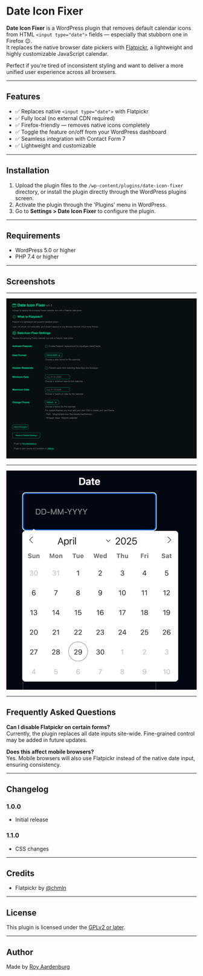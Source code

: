 # Date Icon Fixer

**Date Icon Fixer** is a WordPress plugin that removes default calendar icons from HTML `<input type="date">` fields — especially that stubborn one in Firefox 😉.  
It replaces the native browser date pickers with [Flatpickr](https://flatpickr.js.org/), a lightweight and highly customizable JavaScript calendar.

Perfect if you're tired of inconsistent styling and want to deliver a more unified user experience across all browsers.

---

## Features

- ✅ Replaces native `<input type="date">` with Flatpickr
- ✅ Fully local (no external CDN required)
- ✅ Firefox-friendly — removes native icons completely
- ✅ Toggle the feature on/off from your WordPress dashboard
- ✅ Seamless integration with Contact Form 7
- ✅ Lightweight and customizable

---

## Installation

1. Upload the plugin files to the `/wp-content/plugins/date-icon-fixer` directory, or install the plugin directly through the WordPress plugins screen.
2. Activate the plugin through the 'Plugins' menu in WordPress.
3. Go to **Settings > Date Icon Fixer** to configure the plugin.

---

## Requirements

- WordPress 5.0 or higher
- PHP 7.4 or higher

---

## Screenshots

****
![WordPressAdmin](assets/img/wordpress-admin.png)

****
![Preview](assets/img/preview.png)

---

## Frequently Asked Questions

**Can I disable Flatpickr on certain forms?**  
Currently, the plugin replaces all date inputs site-wide. Fine-grained control may be added in future updates.

**Does this affect mobile browsers?**  
Yes. Mobile browsers will also use Flatpickr instead of the native date input, ensuring consistency.

---

## Changelog

### 1.0.0
- Initial release

### 1.1.0
- CSS changes

---

## Credits

- Flatpickr by [@chmln](https://github.com/flatpickr/flatpickr)

---

## License

This plugin is licensed under the [GPLv2 or later](https://www.gnu.org/licenses/gpl-2.0.html).

---

## Author

Made by [Roy Aardenburg](https://royaardenburg.nl/)
